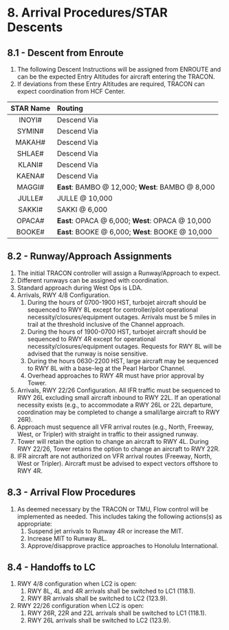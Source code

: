 # 8. Arrival Procedures/STAR Descents

## 8.1 - Descent from Enroute

1. The following Descent Instructions will be assigned from ENROUTE and can be the expected Entry Altitudes for aircraft entering the TRACON.
2. If deviations from these Entry Altitudes are required, TRACON can expect coordination from HCF Center.

| STAR Name | Routing |
|:---:|:---|
| INOYI# | Descend Via |
| SYMIN# | Descend Via |
| MAKAH# | Descend Via |
| SHLAE# | Descend Via |
| KLANI# | Descend Via |
| KAENA# | Descend Via |
| MAGGI# | **East**: BAMBO @ 12,000; **West**: BAMBO @ 8,000 |
| JULLE# | JULLE @ 10,000 |
| SAKKI# | SAKKI @ 6,000 |
| OPACA# | **East**: OPACA @ 6,000; **West**: OPACA @ 10,000 |
| BOOKE# | **East**: BOOKE @ 6,000; **West**: BOOKE @ 10,000 |

## 8.2 - Runway/Approach Assignments

1. The initial TRACON controller will assign a Runway/Approach to expect.
2. Different runways can be assigned with coordination.
3. Standard approach during West Ops is LDA.
4. Arrivals, RWY 4/8 Configuration.
    1. During the hours of 0700-1900 HST, turbojet aircraft should be sequenced to RWY 8L except for controller/pilot operational necessity/closures/equipment outages. Arrivals must be 5 miles in trail at the threshold inclusive of the Channel approach.
    2. During the hours of 1900-0700 HST, turbojet aircraft should be sequenced to RWY 4R except for operational necessity/closures/equipment outages. Requests for RWY 8L will be advised that the runway is noise sensitive.
    3. During the hours 0630-2200 HST, large aircraft may be sequenced to RWY 8L with a base-leg at the Pearl Harbor Channel.
    4. Overhead approaches to RWY 4R must have prior approval by Tower.
5. Arrivals, RWY 22/26 Configuration. All IFR traffic must be sequenced to RWY 26L excluding small aircraft inbound to RWY 22L. If an operational necessity exists (e.g., to accommodate a RWY 26L or 22L departure, coordination may be completed to change a small/large aircraft to RWY 26R).
6. Approach must sequence all VFR arrival routes (e.g., North, Freeway, West, or Tripler) with straight in traffic to their assigned runway.
7. Tower will retain the option to change an aircraft to RWY 4L. During RWY 22/26, Tower retains the option to change an aircraft to RWY 22R.
8. IFR aircraft are not authorized on VFR arrival routes (Freeway, North, West or Tripler). Aircraft must be advised to expect vectors offshore to RWY 4R.

## 8.3 - Arrival Flow Procedures

1. As deemed necessary by the TRACON or TMU, Flow control will be implemented as needed. This includes taking the following actions(s) as appropriate:
    1. Suspend jet arrivals to Runway 4R or increase the MIT.
    2. Increase MIT to Runway 8L.
    3. Approve/disapprove practice approaches to Honolulu International.

## 8.4 - Handoffs to LC

1. RWY 4/8 configuration when LC2 is open:
    1. RWY 8L, 4L and 4R arrivals shall be switched to LC1 (118.1).
    2. RWY 8R arrivals shall be switched to LC2 (123.9).
2. RWY 22/26 configuration when LC2 is open:
    1. RWY 26R, 22R and 22L arrivals shall be switched to LC1 (118.1).
    2. RWY 26L arrivals shall be switched to LC2 (123.9).
